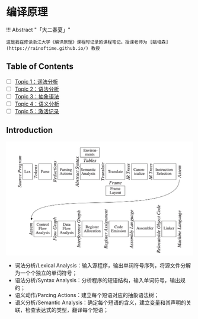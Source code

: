 # 编译原理

!!! Abstract "「大二春夏」"

    这是我在修读浙江大学《编译原理》课程时记录的课程笔记。授课老师为 [姚培森](https://rainoftime.github.io/) 教授



## Table of Contents

- [ ] [Topic 1：词法分析](./1%20lex.md)
- [ ] [Topic 2：语法分析](./2%20parse.md)
- [ ] [Topic 3：抽象语法](./3%20ast.md)
- [ ] [Topic 4：语义分析](./4%20semantic.md)
- [ ] [Topic 5：激活记录](./5%20activation.md)

## Introduction

<img class="center-picture" src="./assets/0-1.png" width=550 />

- 词法分析/Lexical Analysis：输入源程序，输出单词符号序列，将源文件分解为一个个独立的单词符号；
- 语法分析/Syntax Analysis：分析程序的短语结构，输入单词符号，输出规约；
- 语义动作/Parcing Actions：建立每个短语对应的抽象语法树；
- 语义分析/Semantic Analysis：确定每个短语的含义，建立变量和其声明的关联，检查表达式的类型，翻译每个短语；

<!-- - 栈帧布局/Stack Frame Layout：按机器要求的方式将变量、函数参数分配于活跃记录（即栈帧）内；
- 翻译/Translation：生成中间表示树（IR 树），这是一种与任何特定程序设计语言和目标机体系结构无关的表示；
- 规范化/Canonicalization：提取表达式中的副作用，整理条件分支，以方便下一阶段的处理；
- 指令选择/Instruction Selection：将 IR 树结点组合成与目标机指令的动作相对应的块；
- 控制流分析/Control Flow Analysis：分析指令的顺序并建立控制流图，此图表示程序执行时可能流经的所有控制流；
- 数据流分析/Data Flow Analysis：收集程序变量的数据流信息，例如活跃分析（liveness analysis）计算每一个变量的需使用其值的地点（即它的活跃点）；
- 寄存器分配/Register Allocation：为程序中的每一个变量和临时数据选择一个寄存器，不在同一时间活跃的两个变量可以共享同一个寄存器；
- 代码流出/Code Emission：用机器寄存器替代每一条机器指令中出现的临时变量名。 -->
